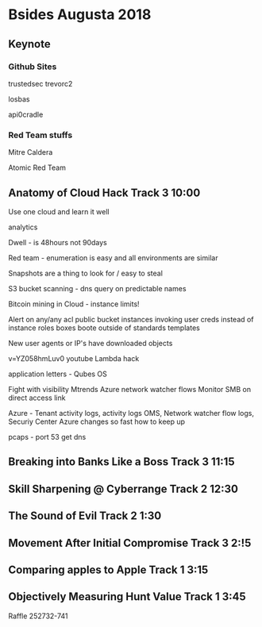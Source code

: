 # Bsides Augusta 2018

## Keynote 

### Github Sites
 
 trustedsec trevorc2
 
 losbas
 
 api0cradle 

### Red Team stuffs

Mitre Caldera

Atomic Red Team

## Anatomy of Cloud Hack              Track 3 10:00

Use one cloud and learn it well

analytics 

Dwell - is 48hours not 90days

Red team - enumeration is easy and all environments are similar

  Snapshots are a thing to look for / easy to steal 
  
  S3 bucket scanning - dns query on predictable names
  
  Bitcoin mining in Cloud - instance limits!
  
  Alert on  any/any acl    public bucket      instances invoking user creds instead of instance roles     boxes boote outside of standards templates
  
  New user agents or IP's have downloaded objects
  
  v=YZ058hmLuv0    youtube    Lambda hack 
  
  application letters  - Qubes OS 
  
Fight with visibility 
  Mtrends 
  Azure network watcher flows 
  Monitor SMB on direct access link
  
  Azure -  Tenant activity logs, activity logs OMS, Network watcher flow logs, Securiy Center
  Azure changes so fast how to keep up 
  
  pcaps - port 53 get dns 


## Breaking into Banks Like a Boss    Track 3 11:15 

## Skill Sharpening @ Cyberrange      Track 2 12:30

## The Sound of Evil                  Track 2 1:30

## Movement After Initial Compromise  Track 3 2:!5

## Comparing apples to Apple          Track 1 3:15

## Objectively Measuring Hunt Value   Track 1 3:45

Raffle 252732-741
